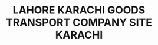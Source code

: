 ---
title: "LAHORE KARACHI GOODS TRANSPORT COMPANY SITE KARACHI"
url: /karachi/lahore-karachi-goods-transport-company-site-karachi/
shop: travel agency
---